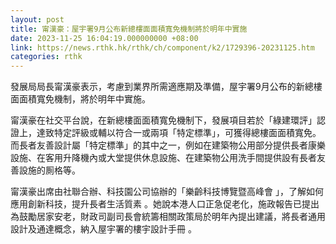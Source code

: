 ```yaml
---
layout: post
title: 甯漢豪：屋宇署9月公布新總樓面面積寬免機制將於明年中實施
date: 2023-11-25 16:04:19.000000000 +08:00
link: https://news.rthk.hk/rthk/ch/component/k2/1729396-20231125.htm
categories: rthk
---
```


發展局局長甯漢豪表示，考慮到業界所需適應期及準備，屋宇署9月公布的新總樓面面積寬免機制，將於明年中實施。

甯漢豪在社交平台說，在新總樓面面積寬免機制下，發展項目若於「綠建環評」認證上，達致特定評級或輔以符合一或兩項「特定標準」，可獲得總樓面面積寬免。而長者友善設計屬「特定標準」的其中之一，例如在建築物公用部分提供長者康樂設施、在客用升降機內或大堂提供休息設施、在建築物公用洗手間提供設有長者友善設施的厠格等。

甯漢豪出席由社聯合辦、科技園公司協辦的「樂齡科技博覽暨高峰會 」，了解如何應用創新科技，提升長者生活質素 。她說本港人口正急促老化，施政報告已提出為鼓勵居家安老，財政司副司長會統籌相關政策局於明年內提出建議，將長者通用設計及通達概念，納入屋宇署的樓宇設計手冊 。
